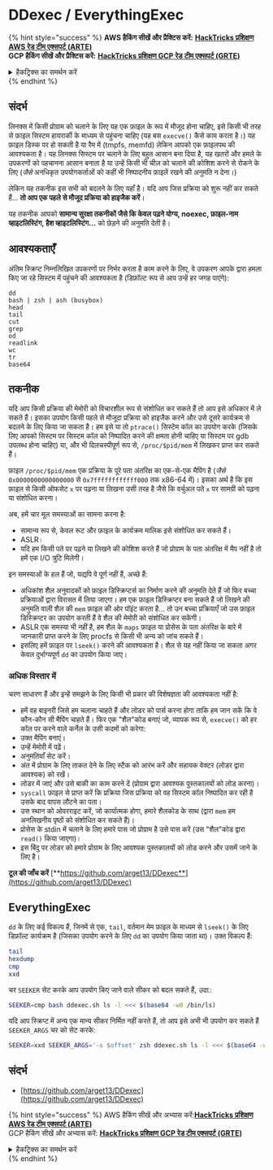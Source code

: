 # DDexec / EverythingExec

{% hint style="success" %}
**AWS हैकिंग सीखें और प्रैक्टिस करें:** [**HackTricks प्रशिक्षण AWS रेड टीम एक्सपर्ट (ARTE)**](https://training.hacktricks.xyz/courses/arte)\
**GCP हैकिंग सीखें और प्रैक्टिस करें:** [**HackTricks प्रशिक्षण GCP रेड टीम एक्सपर्ट (GRTE)**](https://training.hacktricks.xyz/courses/grte)

<details>

<summary>हैकट्रिक्स का समर्थन करें</summary>

* [**सदस्यता योजनाएं**](https://github.com/sponsors/carlospolop) की जाँच करें!
* **शामिल हों** 💬 [**डिस्कॉर्ड समूह**](https://discord.gg/hRep4RUj7f) या [**टेलीग्राम समूह**](https://t.me/peass) या हमें **ट्विटर** 🐦 पर **फॉलो** करें [**@hacktricks\_live**](https://twitter.com/hacktricks\_live)**.**
* **हैकिंग ट्रिक्स साझा करें, PRs सबमिट करके** [**HackTricks**](https://github.com/carlospolop/hacktricks) और [**HackTricks Cloud**](https://github.com/carlospolop/hacktricks-cloud) github रेपो में।

</details>
{% endhint %}

## संदर्भ

लिनक्स में किसी प्रोग्राम को चलाने के लिए यह एक फ़ाइल के रूप में मौजूद होना चाहिए, इसे किसी भी तरह से फ़ाइल सिस्टम हायरार्की के माध्यम से पहुंचना चाहिए (यह बस `execve()` कैसे काम करता है।) यह फ़ाइल डिस्क पर हो सकती है या रैम में (tmpfs, memfd) लेकिन आपको एक फ़ाइलपथ की आवश्यकता है। यह लिनक्स सिस्टम पर चलाने के लिए बहुत आसान बना दिया है, यह खतरों और हमले के उपकरणों को पहचानना आसान बनाता है या उन्हें किसी भी चीज़ को चलाने की कोशिश करने से रोकने के लिए (_जैसे_ अनधिकृत उपयोगकर्ताओं को कहीं भी निष्पादनीय फ़ाइलें रखने की अनुमति न देना।)

लेकिन यह तकनीक इस सभी को बदलने के लिए यहाँ है। यदि आप जिस प्रक्रिया को शुरू नहीं कर सकते हैं... **तो आप एक पहले से मौजूद प्रक्रिया को हाइजैक करें**।

यह तकनीक आपको **सामान्य सुरक्षा तकनीकों जैसे कि केवल पढ़ने योग्य, noexec, फ़ाइल-नाम व्हाइटलिस्टिंग, हैश व्हाइटलिस्टिंग...** को छेड़ने की अनुमति देती है।

## आवश्यकताएँ

अंतिम स्क्रिप्ट निम्नलिखित उपकरणों पर निर्भर करता है काम करने के लिए, वे उपकरण आपके द्वारा हमला किए जा रहे सिस्टम में पहुंचने की आवश्यकता है (डिफ़ॉल्ट रूप से आप उन्हें हर जगह पाएंगे):
```
dd
bash | zsh | ash (busybox)
head
tail
cut
grep
od
readlink
wc
tr
base64
```
## तकनीक

यदि आप किसी प्रक्रिया की मेमोरी को विचारशील रूप से संशोधित कर सकते हैं तो आप इसे अधिकार में ले सकते हैं। इसका उपयोग किसी पहले से मौजूदा प्रक्रिया को हाइजैक करने और उसे दूसरे कार्यक्रम से बदलने के लिए किया जा सकता है। हम इसे या तो `ptrace()` सिस्टेम कॉल का उपयोग करके (जिसके लिए आपको सिस्टम पर सिस्टम कॉल को निष्पादित करने की क्षमता होनी चाहिए या सिस्टम पर gdb उपलब्ध होना चाहिए) या, और भी दिलचस्पीपूर्ण रूप से, `/proc/$pid/mem` में लिखकर प्राप्त कर सकते हैं।

फ़ाइल `/proc/$pid/mem` एक प्रक्रिया के पूरे पता अंतरिक्ष का एक-से-एक मैपिंग है (_जैसे_ `0x0000000000000000` से `0x7ffffffffffff000` तक x86-64 में)। इसका अर्थ है कि इस फ़ाइल से किसी ऑफसेट `x` पर पढ़ना या लिखना उसी तरह है जैसे कि वर्चुअल पते `x` पर सामग्री को पढ़ना या संशोधित करना।

अब, हमें चार मूल समस्याओं का सामना करना है:

* सामान्य रूप से, केवल रूट और फ़ाइल के कार्यक्रम मालिक इसे संशोधित कर सकते हैं।
* ASLR।
* यदि हम किसी पते पर पढ़ने या लिखने की कोशिश करते हैं जो प्रोग्राम के पता अंतरिक्ष में मैप नहीं है तो हमें एक I/O त्रुटि मिलेगी।

इन समस्याओं के हल हैं जो, यद्यपि वे पूर्ण नहीं हैं, अच्छे हैं:

* अधिकांश शैल अनुवादकों को फ़ाइल डिस्क्रिप्टर्स का निर्माण करने की अनुमति देते हैं जो फिर बच्चा प्रक्रियाओं द्वारा विरासत में लिया जाएगा। हम एक फ़ाइल डिस्क्रिप्टर बना सकते हैं जो लिखने की अनुमति वाली शैल की `mem` फ़ाइल की ओर पॉइंट करता है... तो उन बच्चा प्रक्रियाएँ जो उस फ़ाइल डिस्क्रिप्टर का उपयोग करती हैं वे शैल की मेमोरी को संशोधित कर सकेंगी।
* ASLR एक समस्या भी नहीं है, हम शैल के `maps` फ़ाइल या प्रोसेस के पता अंतरिक्ष के बारे में जानकारी प्राप्त करने के लिए procfs से किसी भी अन्य को जांच सकते हैं।
* इसलिए हमें फ़ाइल पर `lseek()` करने की आवश्यकता है। शैल से यह नहीं किया जा सकता अगर केवल दुर्भाग्यपूर्ण `dd` का उपयोग किया जाए।

### अधिक विस्तार में

चरण साधारण हैं और इन्हें समझने के लिए किसी भी प्रकार की विशेषज्ञता की आवश्यकता नहीं है:

* हमें वह बाइनरी जिसे हम चलाना चाहते हैं और लोडर को पार्स करना होगा ताकि हम जान सकें कि वे कौन-कौन सी मैपिंग चाहते हैं। फिर एक "शैल"कोड बनाएं जो, व्यापक रूप से, `execve()` को हर कॉल पर करने वाले कर्नेल के उसी कदमों को करेगा:
* उक्त मैपिंग बनाएं।
* उन्हें मेमोरी में पढ़ें।
* अनुमतियाँ सेट करें।
* अंत में प्रोग्राम के लिए ताकत देने के लिए स्टैक को आरंभ करें और सहायक वेक्टर (लोडर द्वारा आवश्यक) को रखें।
* लोडर में जाएं और उसे बाकी का काम करने दें (प्रोग्राम द्वारा आवश्यक पुस्तकालयों को लोड करना)।
* `syscall` फ़ाइल से प्राप्त करें कि प्रक्रिया जिस प्रक्रिया को वह सिस्टम कॉल निष्पादित कर रही है उसके बाद वापस लौटने का पता।
* उस स्थान को ओवरराइट करें, जो कार्यात्मक होगा, हमारे शैलकोड के साथ (द्वारा `mem` हम अनलिखनीय पृष्ठों को संशोधित कर सकते हैं)।
* प्रोसेस के stdin में चलाने के लिए हमारे पास जो प्रोग्राम है उसे पास करें (उस "शैल"कोड द्वारा `read()` किया जाएगा)।
* इस बिंदु पर लोडर को हमारे प्रोग्राम के लिए आवश्यक पुस्तकालयों को लोड करने और उसमें जाने के लिए है।

**टूल की जाँच करें** [**https://github.com/arget13/DDexec**](https://github.com/arget13/DDexec)

## EverythingExec

`dd` के लिए कई विकल्प हैं, जिनमें से एक, `tail`, वर्तमान मेम फ़ाइल के माध्यम से `lseek()` के लिए डिफ़ॉल्ट कार्यक्रम है (जिसका उपयोग करने के लिए `dd` का उपयोग किया जाता था)। उक्त विकल्प हैं:
```bash
tail
hexdump
cmp
xxd
```
चर `SEEKER` सेट करके आप उपयोग किए जाने वाले सीकर को बदल सकते हैं, _उदा._:
```bash
SEEKER=cmp bash ddexec.sh ls -l <<< $(base64 -w0 /bin/ls)
```
यदि आप स्क्रिप्ट में अन्य एक मान्य सीकर निर्मित नहीं करते हैं, तो आप इसे अभी भी उपयोग कर सकते हैं `SEEKER_ARGS` चर को सेट करके:
```bash
SEEKER=xxd SEEKER_ARGS='-s $offset' zsh ddexec.sh ls -l <<< $(base64 -w0 /bin/ls)
```
## संदर्भ
* [https://github.com/arget13/DDexec](https://github.com/arget13/DDexec)

{% hint style="success" %}
AWS हैकिंग सीखें और अभ्यास करें:<img src="/.gitbook/assets/arte.png" alt="" data-size="line">[**HackTricks प्रशिक्षण AWS रेड टीम एक्सपर्ट (ARTE)**](https://training.hacktricks.xyz/courses/arte)<img src="/.gitbook/assets/arte.png" alt="" data-size="line">\
GCP हैकिंग सीखें और अभ्यास करें: <img src="/.gitbook/assets/grte.png" alt="" data-size="line">[**HackTricks प्रशिक्षण GCP रेड टीम एक्सपर्ट (GRTE)**<img src="/.gitbook/assets/grte.png" alt="" data-size="line">](https://training.hacktricks.xyz/courses/grte)

<details>

<summary>हैकट्रिक्स का समर्थन करें</summary>

* [**सदस्यता योजनाएं**](https://github.com/sponsors/carlospolop) की जाँच करें!
* **शामिल हों** 💬 [**डिस्कॉर्ड समूह**](https://discord.gg/hRep4RUj7f) या [**टेलीग्राम समूह**](https://t.me/peass) या **ट्विटर** 🐦 [**@hacktricks\_live**](https://twitter.com/hacktricks\_live)** पर हमें **फॉलो** करें।
* **हैकिंग ट्रिक्स साझा करें, हैकट्रिक्स**](https://github.com/carlospolop/hacktricks) और [**HackTricks Cloud**](https://github.com/carlospolop/hacktricks-cloud) github रेपो में PR जमा करके।

</details>
{% endhint %}
